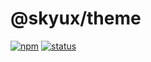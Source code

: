 # @skyux/theme

[![npm](https://img.shields.io/npm/v/@skyux/theme.svg)](https://www.npmjs.com/package/@skyux/theme)
[![status](https://travis-ci.org/blackbaud/skyux-theme.svg?branch=master)](https://travis-ci.org/blackbaud/skyux-theme)
